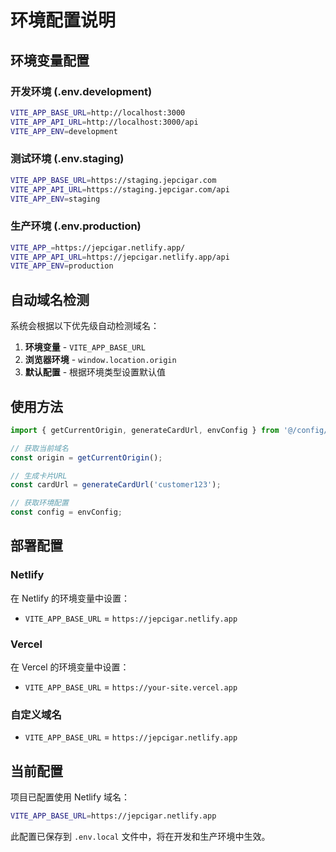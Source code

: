 # 环境配置说明

## 环境变量配置

### 开发环境 (.env.development)
```bash
VITE_APP_BASE_URL=http://localhost:3000
VITE_APP_API_URL=http://localhost:3000/api
VITE_APP_ENV=development
```

### 测试环境 (.env.staging)
```bash
VITE_APP_BASE_URL=https://staging.jepcigar.com
VITE_APP_API_URL=https://staging.jepcigar.com/api
VITE_APP_ENV=staging
```

### 生产环境 (.env.production)
```bash
VITE_APP_=https://jepcigar.netlify.app/
VITE_APP_API_URL=https://jepcigar.netlify.app/api
VITE_APP_ENV=production
```

## 自动域名检测

系统会根据以下优先级自动检测域名：

1. **环境变量** - `VITE_APP_BASE_URL`
2. **浏览器环境** - `window.location.origin`
3. **默认配置** - 根据环境类型设置默认值

## 使用方法

```typescript
import { getCurrentOrigin, generateCardUrl, envConfig } from '@/config/environment';

// 获取当前域名
const origin = getCurrentOrigin();

// 生成卡片URL
const cardUrl = generateCardUrl('customer123');

// 获取环境配置
const config = envConfig;
```

## 部署配置

### Netlify
在 Netlify 的环境变量中设置：
- `VITE_APP_BASE_URL` = `https://jepcigar.netlify.app`

### Vercel
在 Vercel 的环境变量中设置：
- `VITE_APP_BASE_URL` = `https://your-site.vercel.app`

### 自定义域名
- `VITE_APP_BASE_URL` = `https://jepcigar.netlify.app`

## 当前配置

项目已配置使用 Netlify 域名：
```bash
VITE_APP_BASE_URL=https://jepcigar.netlify.app
```

此配置已保存到 `.env.local` 文件中，将在开发和生产环境中生效。
